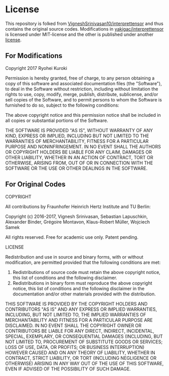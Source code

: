 # License
This repository is folked from [VigneshSrinivasan10/interprettensor](https://github.com/VigneshSrinivasan10/interprettensor) and thus contains the original source codes. Modifications in [yakigac/interprettensor](https://github.com/yakigac/interprettensor) is licensed under MIT-license and the other is published under another [license](https://github.com/VigneshSrinivasan10/interprettensor/blob/master/LICENSE).

## For Modifications
Copyright 2017 Ryohei Kuroki

Permission is hereby granted, free of charge, to any person obtaining a copy of this software and associated documentation files (the "Software"), to deal in the Software without restriction, including without limitation the rights to use, copy, modify, merge, publish, distribute, sublicense, and/or sell copies of the Software, and to permit persons to whom the Software is furnished to do so, subject to the following conditions:

The above copyright notice and this permission notice shall be included in all copies or substantial portions of the Software.

THE SOFTWARE IS PROVIDED "AS IS", WITHOUT WARRANTY OF ANY KIND, EXPRESS OR IMPLIED, INCLUDING BUT NOT LIMITED TO THE WARRANTIES OF MERCHANTABILITY, FITNESS FOR A PARTICULAR PURPOSE AND NONINFRINGEMENT. IN NO EVENT SHALL THE AUTHORS OR COPYRIGHT HOLDERS BE LIABLE FOR ANY CLAIM, DAMAGES OR OTHER LIABILITY, WHETHER IN AN ACTION OF CONTRACT, TORT OR OTHERWISE, ARISING FROM, OUT OF OR IN CONNECTION WITH THE SOFTWARE OR THE USE OR OTHER DEALINGS IN THE SOFTWARE.


## For Original Codes
COPYRIGHT

All contributions by Fraunhofer Heinrich Hertz Institute and TU Berlin:

Copyright (c) 2016-2017, Vignesh Srinivasan, Sebastian Lapuschkin, Alexander Binder, Grégoire Montavon, Klaus-Robert Müller, Wojciech Samek

All rights reserved. Free for academic use only. Patent pending. 


LICENSE

Redistribution and use in source and binary forms, with or without
modification, are permitted provided that the following conditions are met:

1. Redistributions of source code must retain the above copyright notice, this
   list of conditions and the following disclaimer.
2. Redistributions in binary form must reproduce the above copyright notice,
   this list of conditions and the following disclaimer in the documentation
   and/or other materials provided with the distribution.

THIS SOFTWARE IS PROVIDED BY THE COPYRIGHT HOLDERS AND CONTRIBUTORS "AS IS" AND
ANY EXPRESS OR IMPLIED WARRANTIES, INCLUDING, BUT NOT LIMITED TO, THE IMPLIED
WARRANTIES OF MERCHANTABILITY AND FITNESS FOR A PARTICULAR PURPOSE ARE
DISCLAIMED. IN NO EVENT SHALL THE COPYRIGHT OWNER OR CONTRIBUTORS BE LIABLE FOR
ANY DIRECT, INDIRECT, INCIDENTAL, SPECIAL, EXEMPLARY, OR CONSEQUENTIAL DAMAGES
(INCLUDING, BUT NOT LIMITED TO, PROCUREMENT OF SUBSTITUTE GOODS OR SERVICES;
LOSS OF USE, DATA, OR PROFITS; OR BUSINESS INTERRUPTION) HOWEVER CAUSED AND
ON ANY THEORY OF LIABILITY, WHETHER IN CONTRACT, STRICT LIABILITY, OR TORT
(INCLUDING NEGLIGENCE OR OTHERWISE) ARISING IN ANY WAY OUT OF THE USE OF THIS
SOFTWARE, EVEN IF ADVISED OF THE POSSIBILITY OF SUCH DAMAGE.
